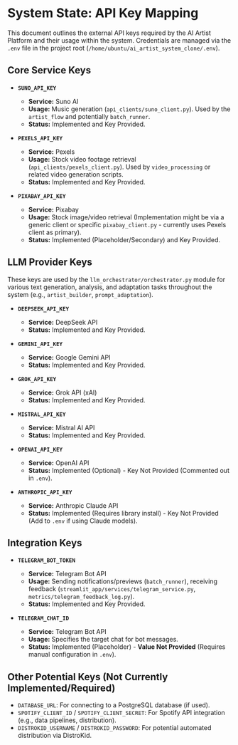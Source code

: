 # System State: API Key Mapping

This document outlines the external API keys required by the AI Artist Platform and their usage within the system. Credentials are managed via the `.env` file in the project root (`/home/ubuntu/ai_artist_system_clone/.env`).

## Core Service Keys

*   **`SUNO_API_KEY`**
    *   **Service:** Suno AI
    *   **Usage:** Music generation (`api_clients/suno_client.py`). Used by the `artist_flow` and potentially `batch_runner`.
    *   **Status:** Implemented and Key Provided.

*   **`PEXELS_API_KEY`**
    *   **Service:** Pexels
    *   **Usage:** Stock video footage retrieval (`api_clients/pexels_client.py`). Used by `video_processing` or related video generation scripts.
    *   **Status:** Implemented and Key Provided.

*   **`PIXABAY_API_KEY`**
    *   **Service:** Pixabay
    *   **Usage:** Stock image/video retrieval (Implementation might be via a generic client or specific `pixabay_client.py` - currently uses Pexels client as primary).
    *   **Status:** Implemented (Placeholder/Secondary) and Key Provided.

## LLM Provider Keys

These keys are used by the `llm_orchestrator/orchestrator.py` module for various text generation, analysis, and adaptation tasks throughout the system (e.g., `artist_builder`, `prompt_adaptation`).

*   **`DEEPSEEK_API_KEY`**
    *   **Service:** DeepSeek API
    *   **Status:** Implemented and Key Provided.

*   **`GEMINI_API_KEY`**
    *   **Service:** Google Gemini API
    *   **Status:** Implemented and Key Provided.

*   **`GROK_API_KEY`**
    *   **Service:** Grok API (xAI)
    *   **Status:** Implemented and Key Provided.

*   **`MISTRAL_API_KEY`**
    *   **Service:** Mistral AI API
    *   **Status:** Implemented and Key Provided.

*   **`OPENAI_API_KEY`**
    *   **Service:** OpenAI API
    *   **Status:** Implemented (Optional) - Key Not Provided (Commented out in `.env`).

*   **`ANTHROPIC_API_KEY`**
    *   **Service:** Anthropic Claude API
    *   **Status:** Implemented (Requires library install) - Key Not Provided (Add to `.env` if using Claude models).

## Integration Keys

*   **`TELEGRAM_BOT_TOKEN`**
    *   **Service:** Telegram Bot API
    *   **Usage:** Sending notifications/previews (`batch_runner`), receiving feedback (`streamlit_app/services/telegram_service.py`, `metrics/telegram_feedback_log.py`).
    *   **Status:** Implemented and Key Provided.

*   **`TELEGRAM_CHAT_ID`**
    *   **Service:** Telegram Bot API
    *   **Usage:** Specifies the target chat for bot messages.
    *   **Status:** Implemented (Placeholder) - **Value Not Provided** (Requires manual configuration in `.env`).

## Other Potential Keys (Not Currently Implemented/Required)

*   `DATABASE_URL`: For connecting to a PostgreSQL database (if used).
*   `SPOTIFY_CLIENT_ID` / `SPOTIFY_CLIENT_SECRET`: For Spotify API integration (e.g., data pipelines, distribution).
*   `DISTROKID_USERNAME` / `DISTROKID_PASSWORD`: For potential automated distribution via DistroKid.

